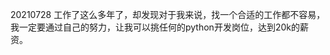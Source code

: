 20210728
工作了这么多年了，却发现对于我来说，找一个合适的工作都不容易，我一定要通过自己的努力，让我可以挑任何的python开发岗位，达到20k的薪资。


<!--stackedit_data:
eyJoaXN0b3J5IjpbLTE4MjkzNjA0ODFdfQ==
-->